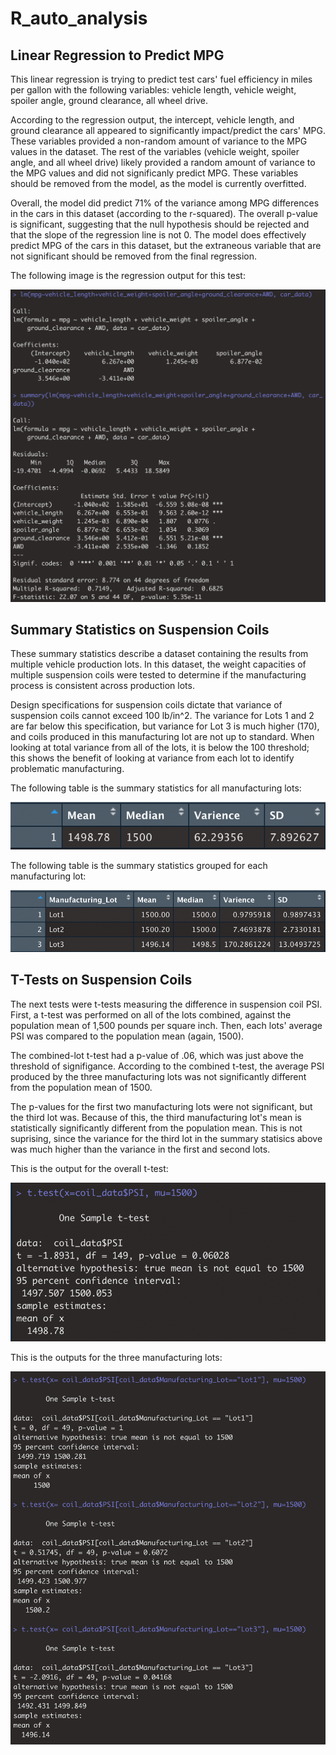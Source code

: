 # R_auto_analysis

## Linear Regression to Predict MPG

This linear regression is trying to predict test cars' fuel efficiency in miles per gallon with the following variables: vehicle length, vehicle weight, spoiler angle, ground clearance, all wheel drive. 

According to the regression output, the intercept, vehicle length, and ground clearance all appeared to significantly impact/predict the cars' MPG. These variables provided a non-random amount of variance to the MPG values in the dataset. The rest of the variables (vehicle weight, spoiler angle, and all wheel drive) likely provided a random amount of variance to the MPG values and did not significanly predict MPG. These variables should be removed from the model, as the model is currently overfitted. 

Overall, the model did predict 71% of the variance among MPG differences in the cars in this dataset (according to the r-squared). The overall p-value is significant, suggesting that the null hypothesis should be rejected and that the slope of the regression line is not 0. The model does effectively predict MPG of the cars in this dataset, but the extraneous variable that are not significant should be removed from the final regression. 

The following image is the regression output for this test: 

![linear regression pic](https://github.com/emariecovey/R_auto_analysis/blob/main/images/linear_regression.png)

## Summary Statistics on Suspension Coils

These summary statistics describe a dataset containing the results from multiple vehicle production lots. In this dataset, the weight capacities of multiple suspension coils were tested to determine if the manufacturing process is consistent across production lots. 

Design specifications for suspension coils dictate that variance of suspension coils cannot exceed 100 lb/in^2. The variance for Lots 1 and 2 are far below this specification, but variance for Lot 3 is much higher (170), and coils produced in this manufacturing lot are not up to standard. When looking at total variance from all of the lots, it is below the 100 threshold; this shows the benefit of looking at variance from each lot to identify problematic manufacturing. 

The following table is the summary statistics for all manufacturing lots:

![total summary pic](https://github.com/emariecovey/R_auto_analysis/blob/main/images/Total_summary.png)

The following table is the summary statistics grouped for each manufacturing lot:

![by lot pic](https://github.com/emariecovey/R_auto_analysis/blob/main/images/By_lot_summary.png)

## T-Tests on Suspension Coils

The next tests were t-tests measuring the difference in suspension coil PSI. First, a t-test was performed on all of the lots combined, against the population mean of 1,500 pounds per square inch. Then, each lots' average PSI was compared to the population mean (again, 1500).

The combined-lot t-test had a p-value of .06, which was just above the threshold of signifigance. According to the combined t-test, the average PSI produced by the three manufacturing lots was not significantly different from the population mean of 1500.

The p-values for the first two manufacturing lots were not significant, but the third lot was. Because of this, the third manufacturing lot's mean is statistically significantly different from the population mean. This is not suprising, since the variance for the third lot in the summary statisics above was much higher than the variance in the first and second lots. 

This is the output for the overall t-test:

![overall t test](https://github.com/emariecovey/R_auto_analysis/blob/main/images/overall_t_tests.png)

This is the outputs for the three manufacturing lots:

![by lot t test](https://github.com/emariecovey/R_auto_analysis/blob/main/images/three_t_tests.png)